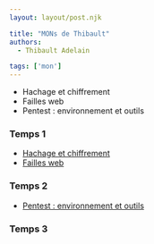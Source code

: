 ```yaml
---
layout: layout/post.njk

title: "MONs de Thibault"
authors:
  - Thibault Adelain

tags: ['mon']
---
```


<!-- début résumé -->

- Hachage et chiffrement
- Failles web
- Pentest : environnement et outils

<!-- fin résumé -->

### Temps 1

- [Hachage et chiffrement](HachageChiffrement)
- [Failles web](FaillesWeb)

### Temps 2

- [Pentest : environnement et outils](pentest)

### Temps 3